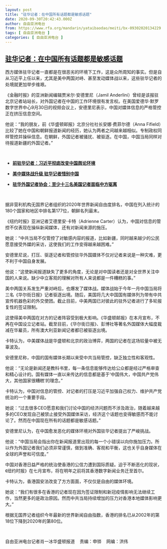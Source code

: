```yaml
---
layout: post
title: "驻华记者：在中国所有话题都是敏感话题"
date: 2020-09-30T20:42:43.000Z
author: 自由亚洲电台
from: https://www.rfa.org/mandarin/yataibaodao/meiti/bx-09302020134229.html
tags: [ 自由亚洲电台 ]
categories: [ 自由亚洲电台 ]
---
```

<!--1601498563000-->
[驻华记者：在中国所有话题都是敏感话题](https://www.rfa.org/mandarin/yataibaodao/meiti/bx-09302020134229.html)
------

<div>
<p>西方媒体驻华记者一直都是在很恶劣的环境下工作，这是众所周知的事实。但是自从习近平上任以来，尤其是美中两国对峙、甚至发动媒体战以来，这些驻华记者的处境就更加举步维艰。</p><p>《金融时报》的亚洲新闻编辑贾米尔·安德里尼（Jamil Anderlini）曾经是该报驻北京记者站站长，对外国记者在中国的工作环境很有发言权。在美国爱德华·默罗数字世界中心9月30日的视频会议上，安德里尼表示，中国对媒体信息的严格管控正在挤压信息空间。</p><p>他说：“我的朋友，前《华盛顿邮报》北京分社社长安娜·费菲尔德（Anna Fifield）比较了她在中国和朝鲜报道新闻的经历，她认为两者之间越来越相似。专制政权同样管控并操纵信息。在朝鲜，外国记者被骚扰、被驱逐。在中国，中国当局同样对待报道新疆的外国记者。”</p><p> </p><ul><li><b><a class="external-link" href="http://www.rfa.org/mandarin/yataibaodao/meiti/hc-06032020112542.html">前驻华记者：习近平彻底改变中国舆论环境</a></b></li></ul><ul><li><b><a class="external-link" href="http://www.rfa.org/mandarin/yataibaodao/meiti/cc-05132020130355.html">美中媒体战升级 驻华记者惜别中国</a></b></li></ul><ul><li><b><a class="external-link" href="http://www.rfa.org/mandarin/Xinwen/5-03182020113108.html">驻华外国记者协会：至少十三名美国记者面临中方驱离</a></b></li></ul><p> </p><p>据非营利机构无国界记者组织的2020年世界新闻自由度排名，中国在列入统计的180个国家和地区中排名第177位，朝鲜名列最末。</p><p>《纽约时报》亚洲记者艾德里安·卡特（Adrienne Carter）认为，中国对信息的管控不仅表现在操纵新闻媒体，还有对新闻来源的施压。</p><p>她说：“中共当局不仅管控了对敏感内容的报道，比如新疆，同时越来越少的公民愿意接受外媒的采访，这使我们的工作变得越来越困难。”</p><p>安德里尼说，打压、驱逐记者和管控驻华外国媒体不仅对记者来说是一种灾难，更不利于中国自身发展。</p><p>他说：“这使新闻报道缺失了更多的角度，无论是对中国读者还是对全世界关注中国的人来说。缺少中立客观的理解对所有人来说都是一件糟糕的事。”</p><p>美中两国关系发生严重对峙后，也爆发了媒体战。媒体战始于今年一月中国当局将三名《华尔街日报》记者驱逐出境。随后，美国将几大中国国有媒体列为带有中共宣传机器色彩的外交使团。截止目前，中美两国已对彼此的驻外记者进行了多轮报复性的签证限制。</p><p>这使得美中两国在对方的记者阵容受到极大影响。《华盛顿邮报》在本月宣布，不再在中国设立记者站。截至目前，《华尔街日报》、彭博社等著名外国媒体大幅度裁减在华雇员，所有澳大利亚新闻记者都已被驱逐出境。</p><p>卡特认为，中美媒体战是华盛顿和北京的政治博弈，两国的记者在这场较量中被无辜波及。</p><p>安德里尼称，中国的国有媒体长期以来受中共当局管控，缺乏独立性和客观性。</p><p>他说：“无论是新闻还是教科书里，每一条信息能够传达给公众都是经过严格审查和精心设计的。国有媒体一直以来传达的信息都是基于‘中国伟大，中国共产党伟大，其他国家很糟糕’的理念。”</p><p>卡特认为，中国对信息的管控、对记者的打压是习近平加强自己权力、维护共产党统治的一个重要手段。</p><p>她说：“过去很多CEO愿意和我们讨论中国的经济问题而不涉及政治，随着越来越多的CEO发现自己被禁止接受外国媒体采访，经济这个话题也变得敏感而不能讨论了。然而在中国现在所有的话题都是敏感话题。”</p><p>安德里尼认为，在中国愈发恶化的媒体环境对外国驻华记者提出了严峻挑战。</p><p>他说：“中国当局会指出你在新闻报道里出现的每一个小错误以向你施加压力。所以作为外国记者我们必须非常谨慎，做到准确、客观和平衡，这也关乎自身媒体在全球的声誉和可信度。”</p><p>中国对香港日益严格的统治使香港的公信力遭到国际质疑。迫于不断恶化的现状，《纽约时报》在七月宣布，将在明年之前将其香港数字新闻业务迁至首尔。</p><p>卡特认为，香港国安法改变了方方面面，不仅仅是自由的媒体环境。</p><p>她说：“我们有很多在香港的记者现在因为签证限制和新冠疫情影响无法继续工作，当然更多的是政治原因。然而中共当局持续增加的压力对香港本地媒体影响更大。”</p><p>根据无国界记者组织今年最新的世界新闻自由指数，香港的排名已从2002年的第18位下降到2020年的第80位。</p><p> </p><p>自由亚洲电台记者肖一冰华盛顿报道    责编：申铧    网编：洪伟</p>
</div>
